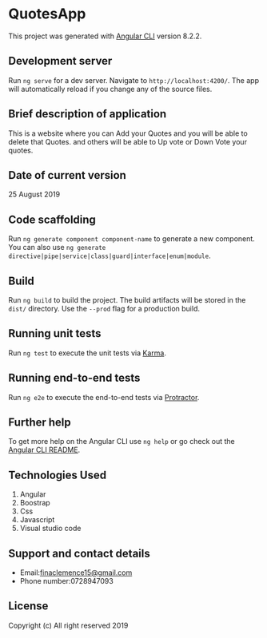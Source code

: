 # QuotesApp

This project was generated with [Angular CLI](https://github.com/angular/angular-cli) version 8.2.2.

## Development server

Run `ng serve` for a dev server. Navigate to `http://localhost:4200/`. The app will automatically reload if you change any of the source files.
## Brief description of application
This is a website where you can Add your Quotes and you will be able to delete that Quotes.
and others will be able to Up vote or Down Vote your quotes.
## Date of current version
25 August 2019
## Code scaffolding

Run `ng generate component component-name` to generate a new component. You can also use `ng generate directive|pipe|service|class|guard|interface|enum|module`.

## Build

Run `ng build` to build the project. The build artifacts will be stored in the `dist/` directory. Use the `--prod` flag for a production build.

## Running unit tests

Run `ng test` to execute the unit tests via [Karma](https://karma-runner.github.io).

## Running end-to-end tests

Run `ng e2e` to execute the end-to-end tests via [Protractor](http://www.protractortest.org/).

## Further help

To get more help on the Angular CLI use `ng help` or go check out the [Angular CLI README](https://github.com/angular/angular-cli/blob/master/README.md).
## Technologies Used
1. Angular
2. Boostrap
3. Css 
4. Javascript
5. Visual studio code
## Support and contact details
* Email:finaclemence15@gmail.com
* Phone number:0728947093
## License
Copyright (c) All right reserved 2019

